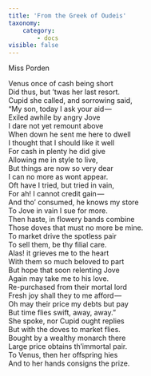 ```yaml
---
title: 'From the Greek of Oudeis'
taxonomy:
    category:
        - docs
visible: false
---
```


<div class="author">Miss Porden</div>

Venus once of cash being short  
Did thus, but ’twas her last resort.  
Cupid she called, and sorrowing said,  
“My son, today I ask your aid —   
Exiled awhile by angry Jove  
I dare not yet remount above  
When down he sent me here to dwell  
I thought that I should like it well  
For cash in plenty he did give  
Allowing me in style to live,  
But things are now so very dear  
I can no more as wont appear.  
Oft have I tried, but tried in vain,  
For ah! I cannot credit gain —   
And tho’ consumed, he knows my store  
To Jove in vain I sue for more.  
Then haste, in flowery bands combine  
Those doves that must no more be mine.  
To market drive the spotless pair  
To sell them, be thy filial care.  
Alas! it grieves me to the heart  
With them so much beloved to part  
But hope that soon relenting Jove  
Again may take me to his love.  
Re-purchased from their mortal lord  
Fresh joy shall they to me afford —   
Oh may their price my debts but pay  
But time flies swift, away, away.”  
She spoke, nor Cupid ought replies  
But with the doves to market flies.  
Bought by a wealthy monarch there  
Large price obtains th’immortal pair.  
To Venus, then her offspring hies  
And to her hands consigns the prize.